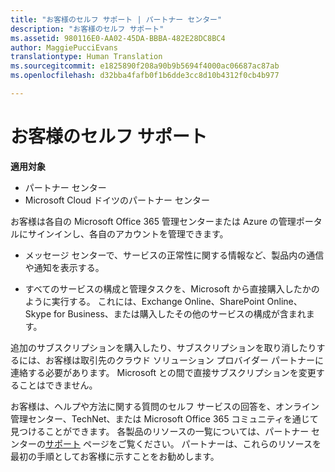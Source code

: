 ```yaml
---
title: "お客様のセルフ サポート | パートナー センター"
description: "お客様のセルフ サポート"
ms.assetid: 980116E0-AA02-45DA-BBBA-482E28DC8BC4
author: MaggiePucciEvans
translationtype: Human Translation
ms.sourcegitcommit: e1825890f208a90b9b5694f4000ac06687ac87ab
ms.openlocfilehash: d32bba4fafb0f1b6dde3cc8d10b4312f0cb4b977

---
```


# お客様のセルフ サポート

**適用対象**

-  パートナー センター
-  Microsoft Cloud ドイツのパートナー センター

お客様は各自の Microsoft Office 365 管理センターまたは Azure の管理ポータルにサインインし、各自のアカウントを管理できます。

-   メッセージ センターで、サービスの正常性に関する情報など、製品内の通信や通知を表示する。

-   すべてのサービスの構成と管理タスクを、Microsoft から直接購入したかのように実行する。 これには、Exchange Online、SharePoint Online、Skype for Business、または購入したその他のサービスの構成が含まれます。

追加のサブスクリプションを購入したり、サブスクリプションを取り消したりするには、お客様は取引先のクラウド ソリューション プロバイダー パートナーに連絡する必要があります。 Microsoft との間で直接サブスクリプションを変更することはできません。

お客様は、ヘルプや方法に関する質問のセルフ サービスの回答を、オンライン管理センター、TechNet、または Microsoft Office 365 コミュニティを通じて見つけることができます。 各製品のリソースの一覧については、パートナー センターの[サポート](https://partnercenter.microsoft.com/partner/support) ページをご覧ください。 パートナーは、これらのリソースを最初の手順としてお客様に示すことをお勧めします。

 

 






<!--HONumber=Jan17_HO2-->


